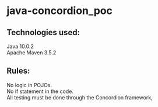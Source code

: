 # java-concordion_poc

## Technologies used:
Java 10.0.2  
Apache Maven 3.5.2

## Rules:
No logic in POJOs.  
No if statement in the code.  
All testing must be done through the Concordion framework,
